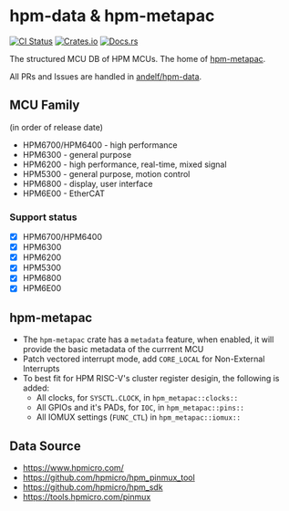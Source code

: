 # hpm-data & hpm-metapac

[![CI Status][badge-actions]][actions-build]
[![Crates.io][badge-crates-io]][crates-io]
[![Docs.rs][badge-docs-rs]][docs-rs]

[badge-actions]: https://img.shields.io/github/actions/workflow/status/andelf/hpm-data/build.yml?style=for-the-badge&label=CI&20Tests
[actions-build]: https://github.com/andelf/hpm-data/actions/workflows/build.yml
[badge-crates-io]: https://img.shields.io/crates/v/hpm-metapac.svg?style=for-the-badge
[crates-io]: https://crates.io/crates/hpm-metapac
[badge-docs-rs]: https://img.shields.io/docsrs/hpm-metapac?style=for-the-badge
[docs-rs]: https://docs.rs/hpm-metapac

The structured MCU DB of HPM MCUs. The home of [hpm-metapac][docs-rs].

All PRs and Issues are handled in [andelf/hpm-data](https://github.com/andelf/hpm-data).

## MCU Family

(in order of release date)

- HPM6700/HPM6400 - high performance
- HPM6300 - general purpose
- HPM6200 - high performance, real-time, mixed signal
- HPM5300 - general purpose, motion control
- HPM6800 - display, user interface
- HPM6E00 - EtherCAT

### Support status

- [x] HPM6700/HPM6400
- [x] HPM6300
- [x] HPM6200
- [x] HPM5300
- [x] HPM6800
- [x] HPM6E00

## hpm-metapac

- The `hpm-metapac` crate has a `metadata` feature, when enabled, it will provide the basic metadata of the currrent MCU
- Patch vectored interrupt mode, add `CORE_LOCAL` for Non-External Interrupts
- To best fit for HPM RISC-V's cluster register desigin, the following is added:
  - All clocks, for `SYSCTL.CLOCK`, in `hpm_metapac::clocks::`
  - All GPIOs and it's PADs, for `IOC`, in `hpm_metapac::pins::`
  - All IOMUX settings (`FUNC_CTL`) in `hpm_metapac::iomux::`

## Data Source

- <https://www.hpmicro.com/>
- <https://github.com/hpmicro/hpm_pinmux_tool>
- <https://github.com/hpmicro/hpm_sdk>
- <https://tools.hpmicro.com/pinmux>
